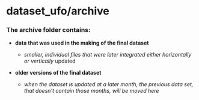 # dataset_ufo/archive
### The archive folder contains: 
 - **data that was used in the making of the final dataset**
   - *smaller, individual files that were later integrated either horizontally or vertically* updated
  

 - **older versions of the final dataset** 
   - *when the dataset is updated at a later month, the previous data set, that doesn't contain those months, 
   will be moved here*